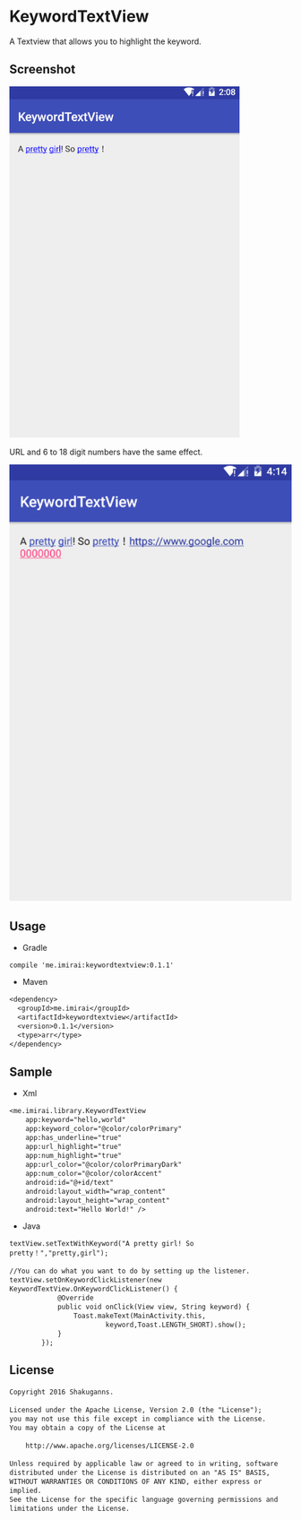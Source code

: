 # KeywordTextView
A Textview that allows you to highlight the keyword.

## Screenshot
[![screen](https://github.com/shakuganns/KeywordTextView/blob/master/art/ss1.png)](https://github.com/shakuganns/KeywordTextView)

URL and 6 to 18 digit numbers have the same effect.

[![screen](https://github.com/shakuganns/KeywordTextView/blob/master/art/ss2.png)](https://github.com/shakuganns/KeywordTextView)

## Usage
* Gradle
```
compile 'me.imirai:keywordtextview:0.1.1'
```
* Maven
```
<dependency>
  <groupId>me.imirai</groupId>
  <artifactId>keywordtextview</artifactId>
  <version>0.1.1</version>
  <type>arr</type>
</dependency> 
```

## Sample
* Xml
```
<me.imirai.library.KeywordTextView
    app:keyword="hello,world"
    app:keyword_color="@color/colorPrimary"
    app:has_underline="true"
    app:url_highlight="true"
    app:num_highlight="true"
    app:url_color="@color/colorPrimaryDark"
    app:num_color="@color/colorAccent"
    android:id="@+id/text"
    android:layout_width="wrap_content"
    android:layout_height="wrap_content"
    android:text="Hello World!" />
```

* Java
```
textView.setTextWithKeyword("A pretty girl! So pretty！","pretty,girl");

//You can do what you want to do by setting up the listener.
textView.setOnKeywordClickListener(new KeywordTextView.OnKeywordClickListener() {
            @Override
            public void onClick(View view, String keyword) {
                Toast.makeText(MainActivity.this,
                        keyword,Toast.LENGTH_SHORT).show();
            }
        });
```

License
--------

    Copyright 2016 Shakuganns.
    
    Licensed under the Apache License, Version 2.0 (the "License");
    you may not use this file except in compliance with the License.
    You may obtain a copy of the License at
    
        http://www.apache.org/licenses/LICENSE-2.0
    
    Unless required by applicable law or agreed to in writing, software
    distributed under the License is distributed on an "AS IS" BASIS,
    WITHOUT WARRANTIES OR CONDITIONS OF ANY KIND, either express or implied.
    See the License for the specific language governing permissions and
    limitations under the License.

